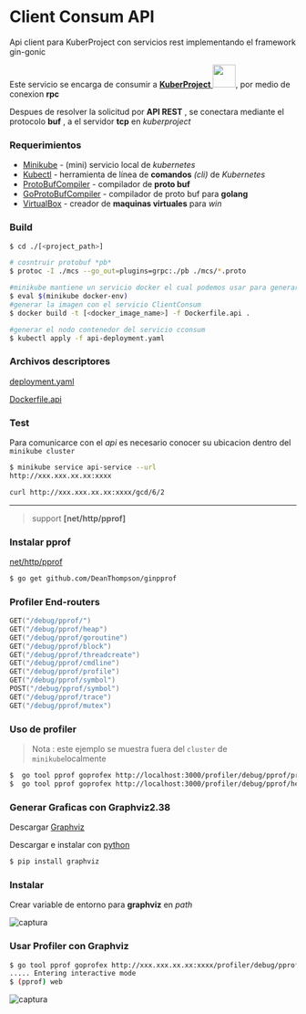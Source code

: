 # Client Consum API
Api client para KuberProject con servicios rest implementando el framework gin-gonic

Este servicio se encarga de consumir a <a href="https://github.com/theboshy/KuberProject"> **KuberProject** </a> <img style="display:inline-block" width="40" heigth="40" src="https://png.icons8.com/ios/50/000000/developer.png">, por medio de conexion **rpc**

Despues de resolver la solicitud por **API REST** , se conectara mediante el protocolo **buf** , a el servidor **tcp** 
en *kuberproject*

### Requerimientos 
* [Minikube](https://github.com/kubernetes/minikube) - (mini) servicio local de *kubernetes* 
* [Kubectl](https://kubernetes.io/docs/tasks/tools/install-kubectl/) - herramienta de línea de **comandos** *(cli)* de *Kubernetes*
* [ProtoBufCompiler](https://github.com/google/protobuf) - compilador de **proto buf**
* [GoProtoBufCompiler](https://github.com/golang/protobuf) - compilador de proto buf para **golang**
* [VirtualBox](https://www.virtualbox.org/) - creador de **maquinas virtuales** para *win*


### Build

```sh
$ cd ./[<project_path>]

# cosntruir protobuf *pb*
$ protoc -I ./mcs --go_out=plugins=grpc:./pb ./mcs/*.proto

#minikube mantiene un servicio docker el cual podemos usar para generar nuestro contenedor e imagen
$ eval $(minikube docker-env)
#generar la imagen con el servicio ClientConsum
$ docker build -t [<docker_image_name>] -f Dockerfile.api .

#generar el nodo contenedor del servicio cconsum 
$ kubectl apply -f api-deployment.yaml

```
### Archivos descriptores
[deployment.yaml](https://github.com/theboshy/ClientConsum/blob/master/api-deployment.yaml)

[Dockerfile.api](https://github.com/theboshy/ClientConsum/blob/master/Dockerfile.api)


### Test
Para comunicarce con el *api* es necesario conocer su ubicacion dentro del `minikube cluster`
```sh
$ minikube service api-service --url
http://xxx.xxx.xx.xx:xxxx
```

```sh
curl http://xxx.xxx.xx.xx:xxxx/gcd/6/2
```


-----

> support **[net/http/pprof]**

### Instalar pprof
[net/http/pprof](https://golang.org/pkg/net/http/pprof/)
```sh
$ go get github.com/DeanThompson/ginpprof
```

### Profiler End-routers
``` go
GET("/debug/pprof/")
GET("/debug/pprof/heap")
GET("/debug/pprof/goroutine")
GET("/debug/pprof/block")
GET("/debug/pprof/threadcreate")
GET("/debug/pprof/cmdline")
GET("/debug/pprof/profile")
GET("/debug/pprof/symbol")
POST("/debug/pprof/symbol")
GET("/debug/pprof/trace")
GET("/debug/pprof/mutex")
```
### Uso de profiler
> Nota : este ejemplo se muestra fuera del `cluster` de `minikube`localmente

```sh
$  go tool pprof goprofex http://localhost:3000/profiler/debug/pprof/profile/
$  go tool pprof goprofex http://localhost:3000/profiler/debug/pprof/heap/
```

### Generar Graficas con Graphviz2.38
Descargar
[Graphviz](https://graphviz.gitlab.io/download/)

Descargar e instalar con [python](https://www.python.org/)
```sh
$ pip install graphviz
```


### Instalar 
Crear variable de entorno para **graphviz** en *path*

![captura](https://user-images.githubusercontent.com/14255055/38958417-cf0b53e6-4322-11e8-993b-df7850a63518.PNG)

### Usar Profiler con Graphviz
```sh
$ go tool pprof goprofex http://xxx.xxx.xx.xx:xxxx/profiler/debug/pprof/profile/
..... Entering interactive mode 
$ (pprof) web

```

![captura](https://user-images.githubusercontent.com/14255055/38959396-26b2e0ac-4326-11e8-9ac0-d1827aed1357.PNG)
